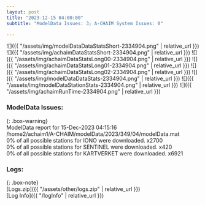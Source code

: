 ```yaml
---
layout: post
title: "2023-12-15 04:00:00"
subtitle: "ModelData Issues: 3; A-CHAIM System Issues: 0"

---
```


![]({{ "/assets/img/modelDataDataStatsShort-2334904.png" | relative_url }})
![]({{ "/assets/img/achaimDataStatsShort-2334904.png" | relative_url }})
![]({{ "/assets/img/achaimDataStatsLong00-2334904.png" | relative_url }})
![]({{ "/assets/img/achaimDataStatsLong01-2334904.png" | relative_url }})
![]({{ "/assets/img/achaimDataStatsLong02-2334904.png" | relative_url }})
![]({{ "/assets/img/modelDataDataStats-2334904.png" | relative_url }})
![]({{ "/assets/img/modelDataStationStats-2334904.png" | relative_url }})
![]({{ "/assets/img/achaimRunTime-2334904.png" | relative_url }})


### ModelData Issues:  
  
{: .box-warning}  
 ModelData report for 15-Dec-2023 04:15:16   
 /home2/achaim1/A-CHAIM/modelData/2023/349/04/modelData.mat   
 0% of all possible stations for IONO were downloaded. x2700   
 0% of all possible stations for SENTINEL were downloaded. x420   
 0% of all possible stations for KARTVERKET were downloaded. x6921   
  


### Logs:  
  
{: .box-note}  
[Logs.zip]({{ "/assets/other/logs.zip" | relative_url }})  
[Log Info]({{ "/logInfo" | relative_url }})  
